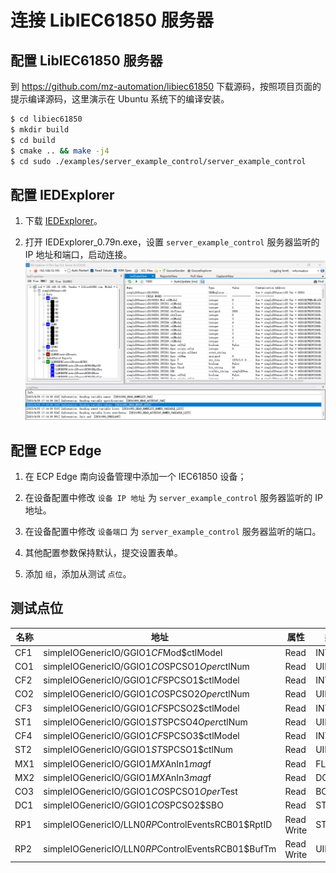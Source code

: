 # 连接 LibIEC61850 服务器

## 配置 LibIEC61850 服务器

到 https://github.com/mz-automation/libiec61850 下载源码，按照项目页面的提示编译源码，这里演示在 Ubuntu 系统下的编译安装。

```sh
$ cd libiec61850
$ mkdir build
$ cd build
$ cmake .. && make -j4
$ cd sudo ./examples/server_example_control/server_example_control
```

## 配置 IEDExplorer

1. 下载 [IEDExplorer](https://sourceforge.net/projects/iedexplorer/)。

2. 打开 IEDExplorer_0.79n.exe，设置 `server_example_control` 服务器监听的 IP 地址和端口，启动连接。
![libiec61850_1](./assets/libiec61850_1.jpg)

## 配置 ECP Edge

1. 在 ECP Edge 南向设备管理中添加一个 IEC61850 设备；

2. 在设备配置中修改 `设备 IP 地址` 为 `server_example_control` 服务器监听的 IP 地址。

3. 在设备配置中修改 `设备端口` 为 `server_example_control` 服务器监听的端口。

4. 其他配置参数保持默认，提交设置表单。

5. 添加 `组`，添加从测试 `点位`。

## 测试点位

| 名称 | 地址                                  | 属性 | 类型   |
| ---- | ------------------------------------- | ---- | ------ |
| CF1  | simpleIOGenericIO/GGIO1$CF$Mod$ctlModel       | Read | INT8   |
| CO1  | simpleIOGenericIO/GGIO1$CO$SPCSO1$Oper$ctlNum | Read | UINT8  |
| CF2  | simpleIOGenericIO/GGIO1$CF$SPCSO1$ctlModel    | Read | INT16  |
| CO2  | simpleIOGenericIO/GGIO1$CO$SPCSO2$Oper$ctlNum | Read | UINT16 |
| CF3  | simpleIOGenericIO/GGIO1$CF$SPCSO2$ctlModel    | Read | INT32  |
| ST1  | simpleIOGenericIO/GGIO1$ST$SPCSO4$Oper$ctlNum | Read | UINT32 |
| CF4  | simpleIOGenericIO/GGIO1$CF$SPCSO3$ctlModel    | Read | INT64  |
| ST2  | simpleIOGenericIO/GGIO1$ST$SPCSO1$ctlNum      | Read | UINT64 |
| MX1  | simpleIOGenericIO/GGIO1$MX$AnIn1$mag$f        | Read | FLOAT  |
| MX2  | simpleIOGenericIO/GGIO1$MX$AnIn3$mag$f        | Read | DOUBLE |
| CO3  | simpleIOGenericIO/GGIO1$CO$SPCSO1$Oper$Test   | Read | BOOL   |
| DC1  | simpleIOGenericIO/GGIO1$CO$SPCSO2$SBO         | Read | STRING |
| RP1  | simpleIOGenericIO/LLN0$RP$ControlEventsRCB01$RptID         | Read Write | STRING |
| RP2  | simpleIOGenericIO/LLN0$RP$ControlEventsRCB01$BufTm         | Read Write | UINT32 |
